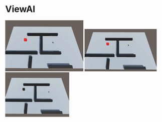 # ViewAI
![img](https://github.com/MashiroShina/ViewAI/blob/master/ASTAR.gif)
![img](https://github.com/MashiroShina/ViewAI/blob/master/BFS.gif)
![img](https://github.com/MashiroShina/ViewAI/blob/master/DFS.gif)
